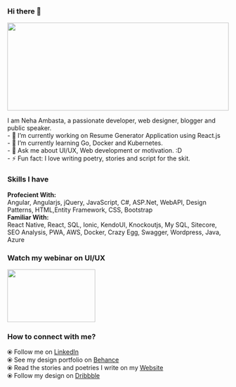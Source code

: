 ### Hi there 👋

<!--
**NehaAmbasta9/NehaAmbasta99** is a ✨ _special_ ✨ repository because its `README.md` (this file) appears on your GitHub profile.
-->

<image src="https://media-exp1.licdn.com/dms/image/C5616AQHMRQlgMZuyeQ/profile-displaybackgroundimage-shrink_350_1400/0?e=1603324800&v=beta&t=dtYHXHvt2rTlWZePOi52vySz63O6pIWtHgP0TG1KXjM" height="200" width="100%"/>

<p float="left">
  I am Neha Ambasta, a passionate developer, web designer, blogger and public speaker. <br/>
- 🔭 I’m currently working on Resume Generator Application using React.js <br/>
- 🌱 I’m currently learning Go, Docker and Kubernetes. <br/>
- 💬 Ask me about UI/UX, Web development or motivation. :D <br/>
- ⚡ Fun fact: I love writing poetry, stories and script for the skit.
</p>

### Skills I have
<p>
  <b>Profecient With:</b><br/>
Angular, Angularjs, jQuery, JavaScript, C#, ASP.Net, WebAPI, Design Patterns, HTML,Entity Framework, CSS, Bootstrap<br/>
  <b>Familiar With:</b><br/>
React Native, React, SQL, Ionic, KendoUI, Knockoutjs, My SQL, Sitecore, SEO Analysis, PWA, AWS, Docker, Crazy Egg, Swagger, Wordpress, Java, Azure<br/>
</p>

### Watch my webinar on UI/UX
<image src="https://img.youtube.com/vi/zw5TJZsv9YY/maxresdefault.jpg" height="120" width="200"/>


### How to connect with me?
  ⦿ Follow me on <a href="https://www.linkedin.com/in/neha-ambasta-236636110/" target="_blank">
    LinkedIn 
  </a><br>
  ⦿ See my design portfolio on <a href="https://www.behance.net/ambastaneha">Behance</a><br>
  ⦿ Read the stories and poetries I write on my <a href="https://iamambasta.wordpress.com/">Website</a><br>
  ⦿ Follow my design on <a href="https://dribbble.com/AmbastaNeha">Dribbble</a><br>
  
 
 
 
